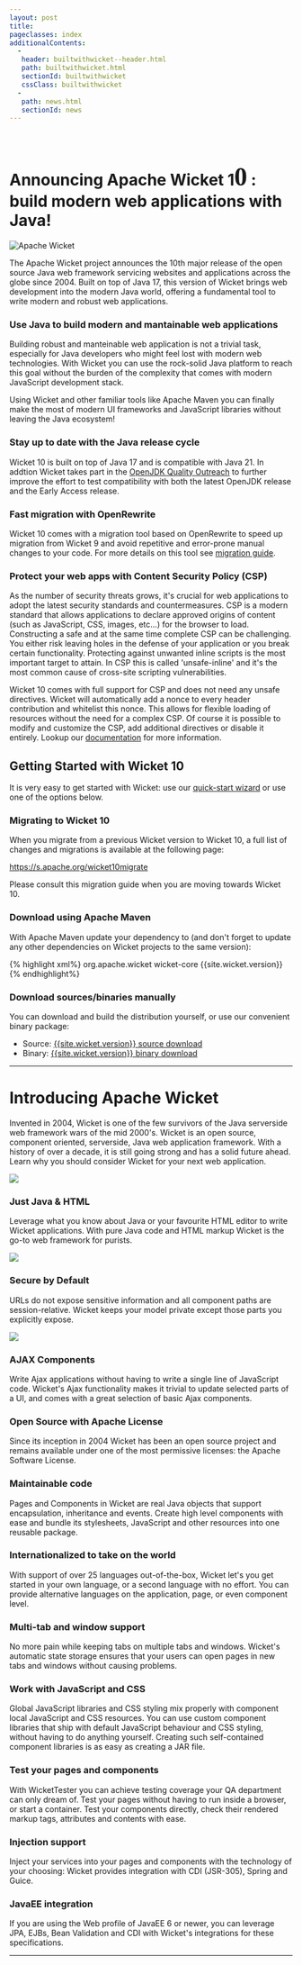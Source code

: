 ```yaml
---
layout: post
title: 
pageclasses: index
additionalContents:
  -
   header: builtwithwicket--header.html
   path: builtwithwicket.html
   sectionId: builtwithwicket
   cssClass: builtwithwicket
  -
   path: news.html
   sectionId: news
---
```

<div class="l-full l-first preamble">
    <a class="acevent"></a>
    <br/>
    <h1 id="introduction" class="announce">Announcing Apache Wicket <span class="color-brand">1</span><span class="color-brand" style="font-family: Wicket font;font-size: 46px;">0</span> : build modern web applications with Java!</h1>
    <div>
      <img src="{{ site.baseurl }}/img/wicket-9-sun.png" alt="Apache Wicket" class="responsive-logo">
    </div>
    <p>
      The Apache Wicket project announces the 10th major release of the open source Java web framework servicing websites and applications across the globe since 2004.
      Built on top of Java 17, this version of Wicket brings web development into the modern Java world, offering a fundamental tool to write modern and robust web applications.
    </p>
</div>
<div class="l-first">
  <div class="l-full">
    <h3>Use Java to build modern and mantainable web applications</h3>
    <p>
     Building robust and manteinable web application is not a trivial task, especially for Java developers who might feel lost with modern web technologies. With Wicket you can use the rock-solid Java platform to reach this goal without the burden of the complexity that comes with modern JavaScript development stack. 
    </p>
    <p>
     Using Wicket and other familiar tools like Apache Maven you can finally make the most of modern UI frameworks and JavaScript libraries without leaving the Java ecosystem!
    </p>
  </div>
</div>

<div class="l-first l-flex">
  <div class="l-half">
    <h3>Stay up to date with the Java release cycle</h3>
    <p>
      Wicket 10 is built on top of Java 17 and is compatible with Java 21. In addtion Wicket takes part in the <a href="https://wiki.openjdk.java.net/display/quality/Quality+Outreach" target="_blank">OpenJDK Quality Outreach</a> to further improve the effort to test compatibility with both the latest OpenJDK release and the Early Access release.
    </p>
  </div>
  <div class="l-half">
    <h3>Fast migration with OpenRewrite</h3>
    <p>
     Wicket 10 comes with a migration tool based on OpenRewrite to speed up migration from Wicket 9 and avoid repetitive and error-prone manual changes to your code. For more details on this tool see <a href="https://cwiki.apache.org/confluence/display/WICKET/Migration+to+Wicket+10.0#MigrationtoWicket10.0-AddmigrationrecipestoWicket10WICKET-7029">migration guide</a>.
    </p>
  </div>
</div>

<div class="l-first l-flex">
  <div class="l-full">
    <h3>Protect your web apps with Content Security Policy (CSP)</h3>
    <p>
     As the number of security threats grows, it's crucial for web applications to adopt the latest security standards and countermeasures. CSP is a modern standard that allows applications to declare approved origins of content (such as JavaScript, CSS, images, etc...) for the browser to load. Constructing a safe and at the same time complete CSP can be challenging. 
     You either risk leaving holes in the defense of your application or you break certain functionality. Protecting against unwanted inline scripts is the most important target to attain. In CSP this is called 'unsafe-inline' and it's the most common cause of cross-site scripting vulnerabilities.
    </p>
    <p>
     Wicket 10 comes with full support for CSP and does not need any unsafe directives. Wicket will automatically add a nonce to every header contribution and whitelist this nonce. This allows for flexible loading of resources without the need for a complex CSP. Of course it is possible to modify and customize the CSP, add additional directives or disable it entirely. Lookup our <a href="http://wicket.apache.org/learn/#guide" target="_blank">documentation</a> for more information.
    </p>
  </div>
</div>


<div class="l-first l-flex">
  <div class="l-half">
    <h2>Getting Started with Wicket 10</h2>
    <p>
      It is very easy to get started with Wicket: use our <a href="/start/quickstart.html">quick-start wizard</a> or 
      use one of the options below.
    </p>
  </div>
  <div class="l-half">
    <h3>Migrating to Wicket 10</h3>
    <p>
      When you migrate from a previous Wicket version to Wicket 10, a full list of changes and migrations is available at the following page:
    </p>
    <p>
      <a href="https://s.apache.org/wicket10migrate">https://s.apache.org/wicket10migrate</a>
    </p>
    <p>
      Please consult this migration guide when you are moving towards Wicket 10.
    </p>
  </div>
</div>
<div class="l-first l-flex">
  <div class="l-half">
    <h3>Download using Apache Maven</h3>
    <p>
      With Apache Maven update your dependency to (and don't forget to
      update any other dependencies on Wicket projects to the same version):
    </p>
{% highlight xml%}
<dependency>
    <groupId>org.apache.wicket</groupId>
    <artifactId>wicket-core</artifactId>
    <version>{{site.wicket.version}}</version>
</dependency>
{% endhighlight%}
  </div>
  <div class="l-half">
    <h3>Download sources/binaries manually</h3>
    <p>
      You can download and build the distribution yourself, or use our
      convenient binary package:
    </p>
    <ul>
      <li>Source: <a href="http://www.apache.org/dyn/closer.cgi/wicket/{{site.wicket.version}}">{{site.wicket.version}} source download</a></li>
      <li>Binary: <a href="http://www.apache.org/dyn/closer.cgi/wicket/{{site.wicket.version}}/binaries">{{site.wicket.version}} binary download</a></li>
    </ul>
  </div>
</div>

<hr>

<div class="l-full l-first preamble">
    <h1 id="introduction">Introducing Apache&nbsp;Wicket</h1>
    <p>Invented in 2004, Wicket is one of the few survivors of the Java
    serverside web framework wars of the mid 2000's. Wicket is an open
    source, component oriented, serverside, Java web application framework.
    With a history of over a decade, it is still going strong and has a
    solid future ahead. Learn why you should consider Wicket for your next
    web application.</p>
</div>

<div class="l-first l-flex">
    <div class="l-one-third">
        <img src="{{site.baseurl}}/img/java-wicket-html5.png" class="l-full">
        <h3>Just Java &amp; HTML</h3>
        <p>Leverage what you know about Java or your favourite HTML 
        editor to write Wicket applications. With pure Java code and HTML 
        markup Wicket is the go-to web framework for purists.</p>
    </div>
    <div class="l-one-third">
        <img src="{{site.baseurl}}/img/wicket-safe.png" class="l-full">
        <h3>Secure by Default</h3>
        <p>URLs do not expose sensitive information and all component paths are
        session-relative. Wicket keeps your model private except those parts
        you explicitly expose.</p>
    </div>
    <div class="l-one-third">
        <img src="{{site.baseurl}}/img/wicket-components.png" class="l-full">
        <h3>AJAX Components</h3>
        <p>Write Ajax applications without having to write a single line 
        of JavaScript code. Wicket's Ajax functionality makes it trivial 
        to update selected parts of a UI, and comes with a great selection 
        of basic Ajax components.</p>
    </div>
</div>
<div class="l-first l-flex">
    <div class="l-one-third">
        <h3>Open Source with Apache License</h3>
        <p>Since its inception in 2004 Wicket has been an open source
        project and remains available under one of the most permissive
        licenses: the Apache Software License.</p>
    </div>
    <div class="l-one-third">
        <h3>Maintainable code</h3>
        <p>Pages and Components in Wicket are real Java objects that support
        encapsulation, inheritance and events. Create high level components
        with ease and bundle its stylesheets, JavaScript and other resources
        into one reusable package.</p>
    </div>
    <div class="l-one-third">
        <h3>Internationalized to take on the world</h3>
        <p>With support of over 25 languages out-of-the-box, Wicket let's 
        you get started in your own language, or a second language with no 
        effort. You can provide alternative languages on the application, 
        page, or even component level.</p>
    </div>
</div>
<div class="l-first l-flex">
    <div class="l-one-third">
        <h3>Multi-tab and window support</h3>
        <p>No more pain while keeping tabs on multiple tabs and windows. 
        Wicket's automatic state storage ensures that your users can open 
        pages in new tabs and windows without causing problems.</p>
    </div>
    <div class="l-two-third">
        <h3>Work with JavaScript and CSS</h3>
        <p>Global JavaScript libraries and CSS styling mix properly with 
        component local JavaScript and CSS resources. You can use custom 
        component libraries that ship with default JavaScript behaviour and 
        CSS styling, without having to do anything yourself. Creating such 
        self-contained component libraries is as easy as creating a JAR 
        file.</p>
    </div>
</div>
<div class="l-first l-flex">
    <div class="l-one-third">
        <h3>Test your pages and components</h3>
        <p>With WicketTester you can achieve testing coverage your QA 
        department can only dream of. Test your pages without having to run 
        inside a browser, or start a container. Test your components directly, 
        check their rendered markup tags, attributes and contents with ease.</p>
    </div>
    <div class="l-one-third">
        <h3>Injection support</h3>
        <p>Inject your services into your pages and components with the 
        technology of your choosing: Wicket provides integration with CDI 
        (JSR-305), Spring and Guice.</p>
    </div>
    <div class="l-one-third">
        <h3>JavaEE integration</h3>
        <p>If you are using the Web profile of JavaEE 6 or newer, you can 
        leverage JPA, EJBs, Bean Validation and CDI with Wicket's integrations 
        for these specifications.</p>
    </div>
</div>
<div class="l-first">
</div>
<hr/>
